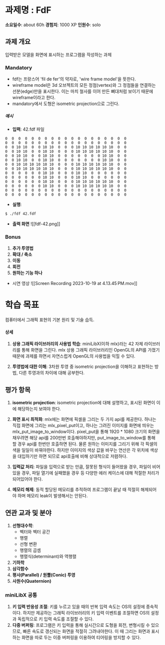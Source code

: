 # 과제명 : FdF
**소요일수**: about 60h
**경험치**: 1000 XP
**인원수**: solo

## 과제 개요
입력받은 모델을 화면에 표시하는 프로그램을 작성하는 과제

### Mandatory
- fdf는 프랑스어 'fil de fer'의 약자로, 'wire frame model'을 뜻한다.
- wireframe model은 3d 오브젝트의 모든 정점(vertex)와 그 정점들을 연결하는 선분(edge)만을 표시한다. 이는 마치 철사를 이어 만든 뼈대처럼 보이기 때문에 wireframe이라고 한다.
- mandatory에서 도형은 isometric projection으로 그린다.

##### 예시
- **입력**: 
42.fdf 파일
```
0  0  0  0  0  0  0  0  0  0  0  0  0  0  0  0  0  0  0
0  0  0  0  0  0  0  0  0  0  0  0  0  0  0  0  0  0  0
0  0 10 10  0  0 10 10  0  0  0 10 10 10 10 10 10  0  0
0  0 10 10  0  0 10 10  0  0  0 10 10 10 10 10 10  0  0
0  0 10 10  0  0 10 10  0  0  0  0  0  0  0 10 10  0  0
0  0 10 10  0  0 10 10  0  0  0  0  0  0  0 10 10  0  0
0  0 10 10 10 10 10 10  0  0  0 10 10 10 10 10 10  0  0
0  0 10 10 10 10 10 10  0  0  0 10 10 10 10 10 10  0  0
0  0  0  0  0  0 10 10  0  0  0 10 10  0  0  0  0  0  0
0  0  0  0  0  0 10 10  0  0  0 10 10  0  0  0  0  0  0
0  0  0  0  0  0 10 10  0  0  0 10 10 10 10 10 10  0  0
0  0  0  0  0  0 10 10  0  0  0 10 10 10 10 10 10  0  0
0  0  0  0  0  0  0  0  0  0  0  0  0  0  0  0  0  0  0
0  0  0  0  0  0  0  0  0  0  0  0  0  0  0  0  0  0  0
```

- **실행**:
``` bash
$ ./fdf 42.fdf
```

- **출력 화면**
![[fdf-42.png]]
### Bonus
1. **추가 투영법**
2. **확대 / 축소**
3. **이동**
4. **회전**
5. **원하는 기능 하나**

- 시연 영상
![[Screen Recording 2023-10-19 at 4.13.45 PM.mov]]
# 학습 목표
컴퓨터에서 그래픽 표현의 기본 원리 및 기술 습득.

#### 상세
1. **상용 그래픽 라이브러리의 사용법 학습**:  miniLibX(이하 mlx)라는 42 자체 라이브러리를 통해 화면을 그린다. mlx 상용 그래픽 라이브러리인 OpenGL의 API를 가졌기 때문에 과제를 하면서 자연스럽게 OpenGL의 사용법을 익힐 수 있다. 

2. **투영법에 대한 이해**: 3차원 투영 중 isometric projection을 이해하고 표현하는 방법, 다른 투영과의 차이에 대해 공부한다. 

## 평가 항목

1. **isometric projection**: isometric projection에 대해 설명하고, 표시된 화면이 이에 해당하는지 보여야 한다.

2. **화면 표시 최적화**: mlx에는 화면에 픽셀을 그리는 두 가지 api를 제공한다.  하나는 직접 화면에 그리는 mlx_pixel_put이고, 하나는 그려진 이미지를 화면에 띄우는 mlx_put_image_to_window이다. pixel_put을 통해 1920 * 1080 크기의 화면을 채우려면 해당 api를 200만번 호출해야하지만, put_image_to_window를 통해 할 경우 api를 한번만 호출하면 된다. 물론 원하는 이미지를 그리기 위해 각 픽셀의 색을 일일이 바꿔야한다. 하지만 이미지의 색상 값을 바꾸는 연산은 각 위치에 색상을 대입하기만 하면 되므로 api호출에 비해 상대적으로 저렴하다.

3. **입력값 처리**: 파일을 입력으로 받는 만큼, 잘못된 형식이 들어왔을 경우, 파일이 비어있을 경우, 파일 열기에 실패했을 경우 등 다양한 에러 케이스에 대해 적절한 처리가 되어있어야 한다.

4. **메모리 해제**: 동적 할당된 메모리를 추적하여 프로그램이 끝날 때 적절히 해제되어야 하며 메모리 leak이 발생해서는 안된다. 

## 연관 교과 및 분야
1. **선형대수학**:
	- 벡터와 벡터 공간
	- 행렬
	- 선형 변환
	- 행렬의 곱셈
	- 행렬식(determinant)와 역행렬
2. **기하학**
3. **삼각함수**
4. **평사(Parallel) / 원뿔(Conic) 투영**
5. **사원수(Quaternion)**
### miniLibX 공통

1. **키 입력 반응성 조절**: 키를 누르고 있을 때의 반복 입력 속도는 OS의 설정에 종속적이다. 하지만 제공하는 그래픽 라이브러리의 키 입력 이벤트를 조절하면 OS의 설정과 독립적으로 키 입력 속도를 조절할 수 있다.
2. **다중 버퍼링**: 프로그램은 키 입력을 통해 실시간으로 도형을 회전, 변형시킬 수 있으므로, 빠른 속도로 갱신되는 화면을 적절히 그려내야한다. 이 때 그리는 화면과 표시하는 화면을 따로 두는 이중 버퍼링을 이용하여 티어링을 방지할 수 있다.